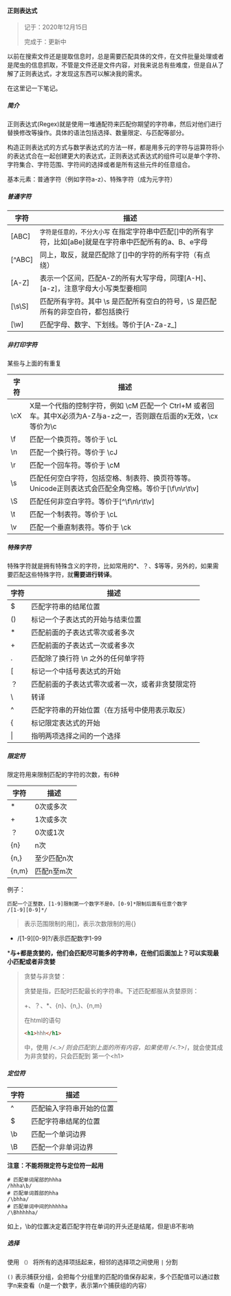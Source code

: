#### 正则表达式

> 记于：2020年12月15日
>
> 完成于：更新中

以前在搜索文件还是提取信息时，总是需要匹配具体的文件，在文件批量处理或者是爬虫的信息抓取，不管是文件还是文件内容，对我来说总有些难度，但是自从了解了正则表达式，才发现这东西可以解决我的需求。

在这里记一下笔记。

##### 简介

正则表达式(Regex)就是使用一堆通配符来匹配你期望的字符串，然后对他们进行替换修改等操作。具体的语法包括选择、数量限定、与匹配等部分。

构造正则表达式的方式与数学表达式的方法一样，都是用多元的字符与运算符将小的表达式合在一起创建更大的表达式，正则表达式表达式的组件可以是单个字符、字符集合、字符范围、字符间的选择或者是所有这些元件的任意组合。

基本元素：普通字符（例如字符a-z）、特殊字符（成为元字符）

##### 普通字符

| 字符   | 描述                                                         |
| ------ | ------------------------------------------------------------ |
| [ABC]  | `字符是任意的，不分大小写` 在指定字符串中匹配[]中的所有字符，比如[aBe]就是在字符串中匹配所有的a、B、e字母 |
| [^ABC] | 同上，取反，就是匹配除了[]中的字符的所有字符（有点绕）       |
| [A-Z]  | 表示一个区间，匹配A-Z的所有大写字母，同理[A-H]、[a-z]，注意字母大小写类型要相同 |
| [\s\S] | 匹配所有字符。其中 \s 是匹配所有空白的符号，\S 是匹配所有的非空白符，都包括换行 |
| [\w]   | 匹配字母、数字、下划线。等价于[A-Za-z_]                      |

##### 非打印字符

某些与上面的有重复

| 字符 | 描述                                                         |
| ---- | ------------------------------------------------------------ |
| \cX  | X是一个代指的控制字符，例如 \cM 匹配一个 Ctrl+M 或者回车。其中X必须为A-Z与a-z之一，否则跟在后面的x无效，\cx等价为\c |
| \f   | 匹配一个换页符。等价于 \cL                                   |
| \n   | 匹配一个换行符。等价于 \cJ                                   |
| \r   | 匹配一个回车符。等价于 \cM                                   |
| \s   | 匹配任何空白字符，包括空格、制表符、换页符等等。Unicode正则表达式会匹配全角空格。等价于[\f\n\r\t\v] |
| \S   | 匹配任何非空白字符。等价于[\^\\f\n\r\t\v]                    |
| \t   | 匹配一个制表符。等价于 \cL                                   |
| \v   | 匹配一个垂直制表符。等价于 \ck                               |

##### 特殊字符

特殊字符就是拥有特殊含义的字符，比如常用的*、？、$等等，另外的，如果需要匹配这些特殊字符，就**需要进行转译**。

| 字符 | 描述                                             |
| ---- | ------------------------------------------------ |
| \$   | 匹配字符串的结尾位置                             |
| ()   | 标记一个子表达式的开始与结束位置                 |
| *    | 匹配前面的子表达式零次或者多次                   |
| +    | 匹配前面的子表达式一次或者多次                   |
| .    | 匹配除了换行符 \n 之外的任何单字符               |
| [    | 标记一个中括号表达式的开始                       |
| ？   | 匹配前面的子表达式零次或者一次，或者非贪婪限定符 |
| \    | 转译                                             |
| ^    | 匹配字符串的开始位置（在方括号中使用表示取反）   |
| {    | 标记限定表达式的开始                             |
| \|   | 指明两项选择之间的一个选择                       |

##### 限定符

限定符用来限制匹配的字符的次数，有6种

| 字符  | 描述        |
| ----- | ----------- |
| *     | 0次或多次   |
| +     | 1次或多次   |
| ？    | 0次或1次    |
| {n}   | n次         |
| {n,}  | 至少匹配n次 |
| {n,m} | 匹配n至m次  |

例子：

```regex
匹配一个正整数，[1-9]限制第一个数字不是0，[0-9]*限制后面有任意个数字
/[1-9][0-9]*/
```

> 表示范围限制的用[]，表示次数限制的用{}

+ /\[1-9]\[0-9]?/表示匹配数字1-99

***与+都是贪婪的，他们会匹配尽可能多的字符串，在他们后面加上？可以实现最小匹配或者非贪婪**

> 贪婪与非贪婪：
>
> 贪婪是指，匹配时匹配最长的字符串。下述匹配都服从贪婪原则：
>
> +、？、*、{n}、{n,}、{n,m}
>
> 在html的语句 
>
> ```html
> <h1>hhh</h1>
> ```
>
> 中，使用 /<.*>/ 则会匹配到上面的所有内容，如果使用 /<.*?>/，就会使其成为非贪婪的，只会匹配到 第一个\<h1>

##### 定位符

| 字符 | 描述                     |
| ---- | ------------------------ |
| \^   | 匹配输入字符串开始的位置 |
| \$   | 匹配字符串结尾的位置     |
| \b   | 匹配一个单词边界         |
| \B   | 匹配一个非单词边界       |

**注意：不能将限定符与定位符一起用**

```Re
# 匹配单词尾部的hhha
/hhha\b/ 
# 匹配单词首部的hha
/\bhha/
# 匹配单词中间的hhhhha
/\Bhhhhha/
```

如上，\b的位置决定着匹配字符在单词的开头还是结尾，但是\B不影响



##### 选择

使用 `（）` 将所有的选择项括起来，相邻的选择项之间使用 `|` 分割

`()` 表示捕获分组，会把每个分组里的匹配的值保存起来，多个匹配值可以通过数字n来查看（n是一个数字，表示第n个捕获组的内容）

